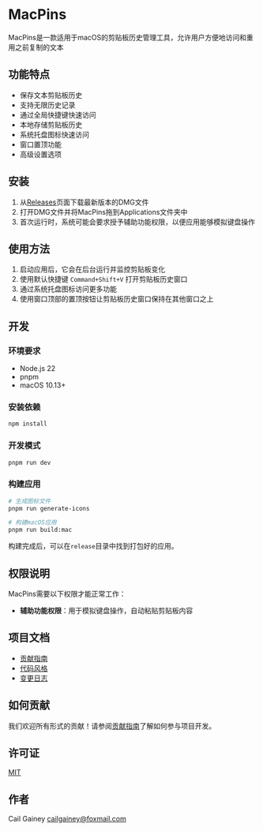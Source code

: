 # MacPins

MacPins是一款适用于macOS的剪贴板历史管理工具，允许用户方便地访问和重用之前复制的文本

## 功能特点

- 保存文本剪贴板历史
- 支持无限历史记录
- 通过全局快捷键快速访问
- 本地存储剪贴板历史
- 系统托盘图标快速访问
- 窗口置顶功能
- 高级设置选项

## 安装

1. 从[Releases](https://github.com/Cail-Gainey/MacPin/releases)页面下载最新版本的DMG文件
2. 打开DMG文件并将MacPins拖到Applications文件夹中
3. 首次运行时，系统可能会要求授予辅助功能权限，以便应用能够模拟键盘操作

## 使用方法

1. 启动应用后，它会在后台运行并监控剪贴板变化
2. 使用默认快捷键 `Command+Shift+V` 打开剪贴板历史窗口
3. 通过系统托盘图标访问更多功能
4. 使用窗口顶部的置顶按钮让剪贴板历史窗口保持在其他窗口之上

## 开发

### 环境要求

- Node.js 22
- pnpm
- macOS 10.13+

### 安装依赖

```bash
npm install
```

### 开发模式

```bash
pnpm run dev
```

### 构建应用

```bash
# 生成图标文件
pnpm run generate-icons

# 构建macOS应用
pnpm run build:mac
```

构建完成后，可以在`release`目录中找到打包好的应用。

## 权限说明

MacPins需要以下权限才能正常工作：

- **辅助功能权限**：用于模拟键盘操作，自动粘贴剪贴板内容

## 项目文档

- [贡献指南](CONTRIBUTING.md)
- [代码风格](CODE_STYLE.md)
- [变更日志](CHANGELOG.md)

## 如何贡献

我们欢迎所有形式的贡献！请参阅[贡献指南](CONTRIBUTING.md)了解如何参与项目开发。

## 许可证

[MIT](LICENSE)

## 作者

Cail Gainey <cailgainey@foxmail.com> 
